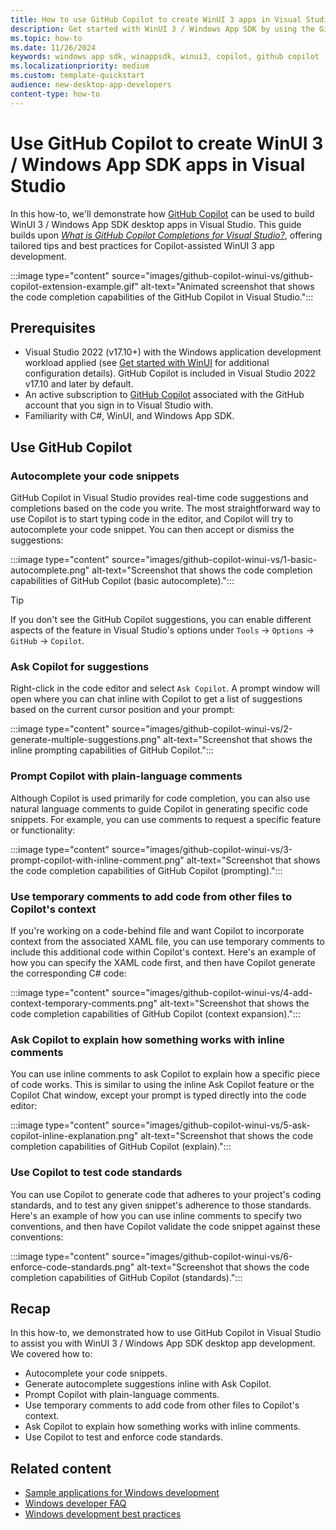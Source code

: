 ```yaml
---
title: How to use GitHub Copilot to create WinUI 3 apps in Visual Studio
description: Get started with WinUI 3 / Windows App SDK by using the GitHub Copilot code completion capabilities in Visual Studio. 
ms.topic: how-to
ms.date: 11/26/2024
keywords: windows app sdk, winappsdk, winui3, copilot, github copilot
ms.localizationpriority: medium
ms.custom: template-quickstart
audience: new-desktop-app-developers
content-type: how-to
---
```


# Use GitHub Copilot to create WinUI 3 / Windows App SDK apps in Visual Studio

In this how-to, we'll demonstrate how [GitHub Copilot](https://github.com/features/copilot) can be used to build WinUI 3 / Windows App SDK desktop apps in Visual Studio. This guide builds upon *[What is GitHub Copilot Completions for Visual Studio?](/visualstudio/ide/visual-studio-github-copilot-extension)*, offering tailored tips and best practices for Copilot-assisted WinUI 3 app development.

:::image type="content" source="images/github-copilot-winui-vs/github-copilot-extension-example.gif" alt-text="Animated screenshot that shows the code completion capabilities of the GitHub Copilot in Visual Studio.":::

## Prerequisites

- Visual Studio 2022 (v17.10+) with the Windows application development workload applied (see [Get started with WinUI](../get-started/start-here.md) for additional configuration details). GitHub Copilot is included in Visual Studio 2022 v17.10 and later by default.
- An active subscription to [GitHub Copilot](https://github.com/features/copilot/plans) associated with the GitHub account that you sign in to Visual Studio with.
- Familiarity with C#, WinUI, and Windows App SDK.

## Use GitHub Copilot

### Autocomplete your code snippets

GitHub Copilot in Visual Studio provides real-time code suggestions and completions based on the code you write. The most straightforward way to use Copilot is to start typing code in the editor, and Copilot will try to autocomplete your code snippet. You can then accept or dismiss the suggestions:

<!-- todo: animated gifs as an optimization -->

:::image type="content" source="images/github-copilot-winui-vs/1-basic-autocomplete.png" alt-text="Screenshot that shows the code completion capabilities of GitHub Copilot (basic autocomplete).":::

> [!TIP]
> If you don't see the GitHub Copilot suggestions, you can enable different aspects of the feature in Visual Studio's options under `Tools` -> `Options` -> `GitHub` -> `Copilot`.

### Ask Copilot for suggestions

Right-click in the code editor and select `Ask Copilot`. A prompt window will open where you can chat inline with Copilot to get a list of suggestions based on the current cursor position and your prompt:

:::image type="content" source="images/github-copilot-winui-vs/2-generate-multiple-suggestions.png" alt-text="Screenshot that shows the inline prompting capabilities of GitHub Copilot.":::

### Prompt Copilot with plain-language comments

Although Copilot is used primarily for code completion, you can also use natural language comments to guide Copilot in generating specific code snippets. For example, you can use comments to request a specific feature or functionality:

:::image type="content" source="images/github-copilot-winui-vs/3-prompt-copilot-with-inline-comment.png" alt-text="Screenshot that shows the code completion capabilities of GitHub Copilot (prompting).":::

### Use temporary comments to add code from other files to Copilot's context

If you're working on a code-behind file and want Copilot to incorporate context from the associated XAML file, you can use temporary comments to include this additional code within Copilot's context. Here's an example of how you can specify the XAML code first, and then have Copilot generate the corresponding C# code:

:::image type="content" source="images/github-copilot-winui-vs/4-add-context-temporary-comments.png" alt-text="Screenshot that shows the code completion capabilities of GitHub Copilot (context expansion).":::

### Ask Copilot to explain how something works with inline comments

You can use inline comments to ask Copilot to explain how a specific piece of code works. This is similar to using the inline Ask Copilot feature or the Copilot Chat window, except your prompt is typed directly into the code editor:

:::image type="content" source="images/github-copilot-winui-vs/5-ask-copilot-inline-explanation.png" alt-text="Screenshot that shows the code completion capabilities of GitHub Copilot (explain).":::

### Use Copilot to test code standards

You can use Copilot to generate code that adheres to your project's coding standards, and to test any given snippet's adherence to those standards. Here's an example of how you can use inline comments to specify two conventions, and then have Copilot validate the code snippet against these conventions:

:::image type="content" source="images/github-copilot-winui-vs/6-enforce-code-standards.png" alt-text="Screenshot that shows the code completion capabilities of GitHub Copilot (standards).":::

## Recap

In this how-to, we demonstrated how to use GitHub Copilot in Visual Studio to assist you with WinUI 3 / Windows App SDK desktop app development. We covered how to:

- Autocomplete your code snippets.
- Generate autocomplete suggestions inline with Ask Copilot.
- Prompt Copilot with plain-language comments.
- Use temporary comments to add code from other files to Copilot's context.
- Ask Copilot to explain how something works with inline comments.
- Use Copilot to test and enforce code standards.

## Related content

- [Sample applications for Windows development](../get-started/samples.md)
- [Windows developer FAQ](../get-started/windows-developer-faq.yml)
- [Windows development best practices](../get-started/best-practices.md)
